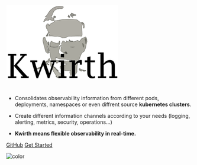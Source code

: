 ![logo](./_media/kwirth-logo-30.png)

#
- Consolidates observability information from different pods, deployments, namespaces or even diffrent source **kubernetes clusters**. 
<p></p>

- Create different information channels according to your needs (logging, alerting, metrics, security, operations...)
<p></p>

- **Kwirth means flexible observability in real-time.**

[GitHub](https://github.com/jfvilas/kwirth/)
[Get Started](/0.4.63/index)

![color](#ffffff)
